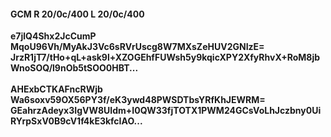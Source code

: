 #### GCM R 20/0c/400 L 20/0c/400
**e7jlQ4Shx2JcCumP**<br/>**MqoU96Vh/MyAkJ3Vc6sRVrUscg8W7MXsZeHUV2GNIzE=**<br/>**JrzR1jT7/tHo+qL+ask9l+XZOGEhfFUWsh5y9kqicXPY2XfyRhvX+RoM8jbWnoSOQ/l9nOb5tSOO0HBT...**<br/><br/>
**AHExbCTKAFncRWjb**<br/>**Wa6soxv59OX56PY3f/eK3ywd48PWSDTbsYRfKhJEWRM=**<br/>**GEahrzAdeyx3IgVW8UIdm+I0QW33fjTOTX1PWM24GCsVoLhJczbny0UiRYrpSxV0B9cV1f4kE3kfcIAO...**